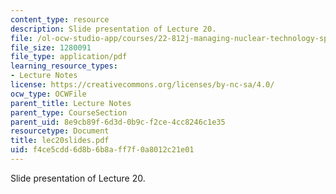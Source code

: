 ```yaml
---
content_type: resource
description: Slide presentation of Lecture 20.
file: /ol-ocw-studio-app/courses/22-812j-managing-nuclear-technology-spring-2004/f4ce5cdd6d8b6b8aff7f0a8012c21e01_lec20slides.pdf
file_size: 1280091
file_type: application/pdf
learning_resource_types:
- Lecture Notes
license: https://creativecommons.org/licenses/by-nc-sa/4.0/
ocw_type: OCWFile
parent_title: Lecture Notes
parent_type: CourseSection
parent_uid: 8e9cb89f-6d3d-0b9c-f2ce-4cc8246c1e35
resourcetype: Document
title: lec20slides.pdf
uid: f4ce5cdd-6d8b-6b8a-ff7f-0a8012c21e01
---
```

Slide presentation of Lecture 20.